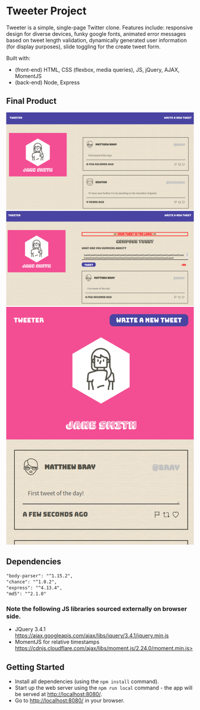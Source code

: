 # Tweeter Project

Tweeter is a simple, single-page Twitter clone. Features include: responsive design for diverse devices, funky google fonts, animated error messages based on tweet length validation, dynamically generated user information (for display purposes), slide toggling for the create tweet form. 

Built with: 
  - (front-end) HTML, CSS (flexbox, media queries), JS, jQuery, AJAX, MomentJS
  - (back-end) Node, Express

## Final Product

![Tweeter desktop version screenshot](./docs/desktop-screen.png?raw=true "Tweeter desktop version")
![Tweeter error message screenshot](./docs/error-msg.png?raw=true "Tweeter error message tweet ")
![Tweeter mobile version screenshot](./docs/mobile.png?raw=true "Tweeter mobile version ")

## Dependencies

    "body-parser": "^1.15.2",
    "chance": "^1.0.2",
    "express": "^4.13.4",
    "md5": "^2.1.0"

### Note the following JS libraries sourced externally on browser side.
 - JQuery 3.4.1 https://ajax.googleapis.com/ajax/libs/jquery/3.4.1/jquery.min.js
 - MomentJS for relative timestamps https://cdnjs.cloudflare.com/ajax/libs/moment.js/2.24.0/moment.min.js>


## Getting Started

- Install all dependencies (using the `npm install` command).
- Start up the web server using the `npm run local` command - the app will be served at <http://localhost:8080/>.
- Go to <http://localhost:8080/> in your browser.
